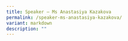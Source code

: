 ```yaml
---
title: Speaker – Ms Anastasiya Kazakova
permalink: /speaker-ms-anastasiya-kazakova/
variant: markdown
description: ""
---
```

